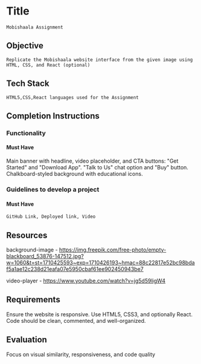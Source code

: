 # Title

    Mobishaala Assignment

## Objective

    Replicate the Mobishaala website interface from the given image using HTML, CSS, and React (optional)

## Tech Stack

    HTML5,CSS,React languages used for the Assignment

## Completion Instructions

### Functionality

#### Must Have

Main banner with headline, video placeholder, and CTA buttons: "Get Started" and "Download App". "Talk to Us" chat option and "Buy" button. Chalkboard-styled background with educational icons.

### Guidelines to develop a project

#### Must Have

    GitHub Link, Deployed link, Video

## Resources

background-image - https://img.freepik.com/free-photo/empty-blackboard_53876-147512.jpg?w=1060&t=st=1710425593~exp=1710426193~hmac=88c22817e52bc98bdaf5a1ae12c238d21eafa07e5950cbaf61ee902450943be7

video-player - https://www.youtube.com/watch?v=jg5d59ligW4

## Requirements

Ensure the website is responsive. Use HTML5, CSS3, and optionally React. Code should be clean, commented, and well-organized.

## Evaluation

Focus on visual similarity, responsiveness, and code quality

